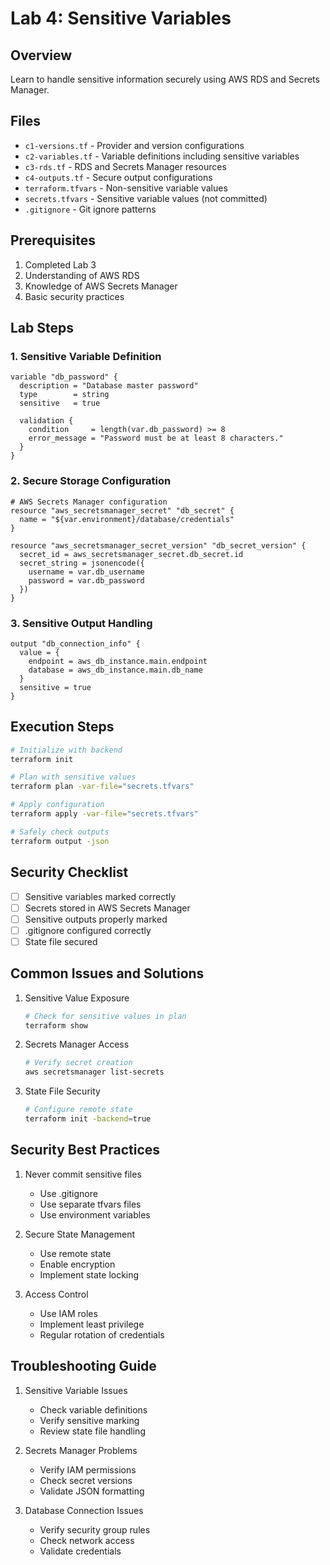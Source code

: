 # Lab 4: Sensitive Variables

## Overview
Learn to handle sensitive information securely using AWS RDS and Secrets Manager.

## Files
- `c1-versions.tf` - Provider and version configurations
- `c2-variables.tf` - Variable definitions including sensitive variables
- `c3-rds.tf` - RDS and Secrets Manager resources
- `c4-outputs.tf` - Secure output configurations
- `terraform.tfvars` - Non-sensitive variable values
- `secrets.tfvars` - Sensitive variable values (not committed)
- `.gitignore` - Git ignore patterns

## Prerequisites
1. Completed Lab 3
2. Understanding of AWS RDS
3. Knowledge of AWS Secrets Manager
4. Basic security practices

## Lab Steps

### 1. Sensitive Variable Definition
```hcl
variable "db_password" {
  description = "Database master password"
  type        = string
  sensitive   = true

  validation {
    condition     = length(var.db_password) >= 8
    error_message = "Password must be at least 8 characters."
  }
}
```

### 2. Secure Storage Configuration
```hcl
# AWS Secrets Manager configuration
resource "aws_secretsmanager_secret" "db_secret" {
  name = "${var.environment}/database/credentials"
}

resource "aws_secretsmanager_secret_version" "db_secret_version" {
  secret_id = aws_secretsmanager_secret.db_secret.id
  secret_string = jsonencode({
    username = var.db_username
    password = var.db_password
  })
}
```

### 3. Sensitive Output Handling
```hcl
output "db_connection_info" {
  value = {
    endpoint = aws_db_instance.main.endpoint
    database = aws_db_instance.main.db_name
  }
  sensitive = true
}
```

## Execution Steps
```bash
# Initialize with backend
terraform init

# Plan with sensitive values
terraform plan -var-file="secrets.tfvars"

# Apply configuration
terraform apply -var-file="secrets.tfvars"

# Safely check outputs
terraform output -json
```

## Security Checklist
- [ ] Sensitive variables marked correctly
- [ ] Secrets stored in AWS Secrets Manager
- [ ] Sensitive outputs properly marked
- [ ] .gitignore configured correctly
- [ ] State file secured

## Common Issues and Solutions
1. Sensitive Value Exposure
   ```bash
   # Check for sensitive values in plan
   terraform show
   ```

2. Secrets Manager Access
   ```bash
   # Verify secret creation
   aws secretsmanager list-secrets
   ```

3. State File Security
   ```bash
   # Configure remote state
   terraform init -backend=true
   ```

## Security Best Practices
1. Never commit sensitive files
   - Use .gitignore
   - Use separate tfvars files
   - Use environment variables

2. Secure State Management
   - Use remote state
   - Enable encryption
   - Implement state locking

3. Access Control
   - Use IAM roles
   - Implement least privilege
   - Regular rotation of credentials

## Troubleshooting Guide
1. Sensitive Variable Issues
   - Check variable definitions
   - Verify sensitive marking
   - Review state file handling

2. Secrets Manager Problems
   - Verify IAM permissions
   - Check secret versions
   - Validate JSON formatting

3. Database Connection Issues
   - Verify security group rules
   - Check network access
   - Validate credentials